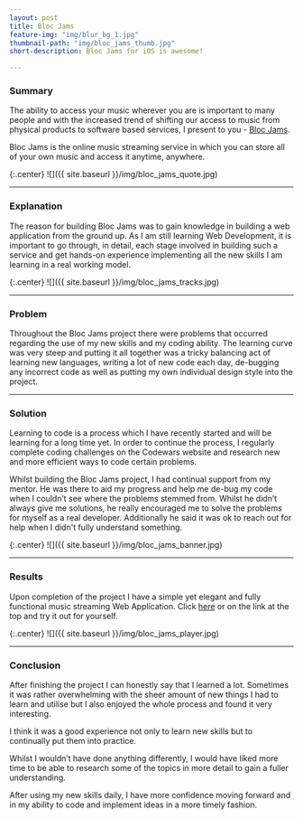```yaml
---
layout: post
title: Bloc Jams
feature-img: "img/blur_bg_1.jpg"
thumbnail-path: "img/bloc_jams_thumb.jpg"
short-description: Bloc Jams for iOS is awesome!

---
```

### Summary


The ability to access your music wherever you are is important to many people and with the increased trend of shifting our access to music from physical products to software based services, I present to you - [Bloc Jams](https://austinrea.github.io/bloc-jams-angular/).

Bloc Jams is the online music streaming service in which you can store all of your own music and access it anytime, anywhere.

{:.center}
![]({{ site.baseurl }}/img/bloc_jams_quote.jpg)

***

### Explanation

The reason for building Bloc Jams was to gain knowledge in building a web application from the ground up.  As I am still learning Web Development, it is important to go through, in detail, each stage involved in building such a service and get hands-on experience implementing all the new skills I am learning in a real working model.

{:.center}
![]({{ site.baseurl }}/img/bloc_jams_tracks.jpg)

***

### Problem

Throughout the Bloc Jams project there were problems that occurred regarding the use of my new skills and my coding ability.  The learning curve was very steep and putting it all together was a tricky balancing act of learning new languages, writing a lot of new code each day, de-bugging any incorrect code as well as putting my own individual design style into the project.

***

### Solution

Learning to code is a process which I have recently started and will be learning for a long time yet.  In order to continue the process, I regularly complete coding challenges on the Codewars website and research new and more efficient ways to code certain problems.

Whilst building the Bloc Jams project, I had continual support from my mentor.  He was there to aid my progress and help me de-bug my code when I couldn’t see where the problems stemmed from.  Whilst he didn’t always give me solutions, he really encouraged me to solve the problems for myself as a real developer.  Additionally he said it was ok to reach out for help when I didn't fully understand something.

{:.center}
![]({{ site.baseurl }}/img/bloc_jams_banner.jpg)

***

### Results

Upon completion of the project I have a simple yet elegant and fully functional music streaming Web Application.  Click [here](https://austinrea.github.io/bloc-jams-angular/) or on the link at the top and try it out for yourself.

{:.center}
![]({{ site.baseurl }}/img/bloc_jams_player.jpg)

***

### Conclusion

After finishing the project I can honestly say that I learned a lot.  Sometimes it was rather overwhelming with the sheer amount of new things I had to learn and utilise but I also enjoyed the whole process and found it very interesting.

I think it was a good experience not only to learn new skills but to continually put them into practice.

Whilst I wouldn’t have done anything differently, I would have liked more time to be able to research some of the topics in more detail to gain a fuller understanding.

After using my new skills daily, I have more confidence moving forward and in my ability to code and implement ideas in a more timely fashion.
